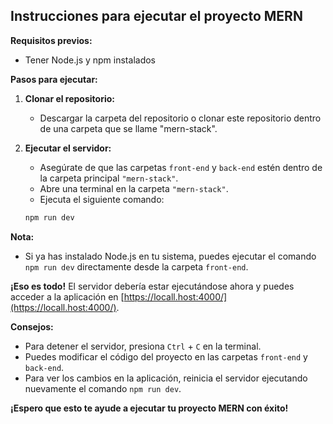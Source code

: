 ## Instrucciones para ejecutar el proyecto MERN 

**Requisitos previos:**

* Tener Node.js y npm instalados

**Pasos para ejecutar:**

1. **Clonar el repositorio:**
    * Descargar la carpeta del repositorio o clonar este repositorio dentro de una carpeta que se llame "mern-stack".
2. **Ejecutar el servidor:**
    * Asegúrate de que las carpetas `front-end` y `back-end` estén dentro de la carpeta principal `"mern-stack"`.
    * Abre una terminal en la carpeta `"mern-stack"`.
    * Ejecuta el siguiente comando:

    ```bash
    npm run dev
    ```

**Nota:**

* Si ya has instalado Node.js en tu sistema, puedes ejecutar el comando `npm run dev` directamente desde la carpeta `front-end`.

**¡Eso es todo!** El servidor debería estar ejecutándose ahora y puedes acceder a la aplicación en [https://locall.host:4000/](https://locall.host:4000/).

**Consejos:**

* Para detener el servidor, presiona `Ctrl` + `C` en la terminal.
* Puedes modificar el código del proyecto en las carpetas `front-end` y `back-end`.
* Para ver los cambios en la aplicación, reinicia el servidor ejecutando nuevamente el comando `npm run dev`.

**¡Espero que esto te ayude a ejecutar tu proyecto MERN con éxito!**
